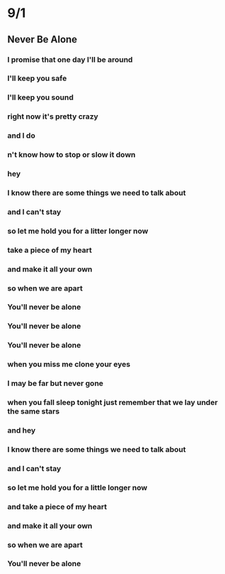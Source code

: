 # 9/1

## Never Be Alone

### I promise that one day I'll be around

### I'll keep you safe

### I'll keep you  sound  

### right now it's pretty crazy

### and  I do

### n't know  how to stop or slow  it  down

### hey

### I know  there  are  some  things  we  need  to talk about 

### and I can't   stay

### so let me hold you for a litter  longer now

### take a piece of my  heart

### and make it all your own

### so when we are apart

### You'll never be alone

### You'll never be  alone

### You'll never be alone

### when you miss me clone  your eyes

### I may be far but never gone

### when you fall sleep tonight just remember that we lay under the same stars

### and hey

### I know there are some things we need to talk about 

### and I can't stay 

### so let me hold you for a little longer now

### and take a piece of my heart 

### and make it all your own

### so when we are apart

### You'll never be alone

###  